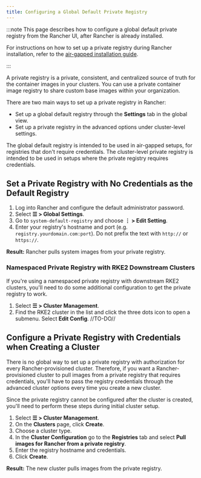 ```yaml
---
title: Configuring a Global Default Private Registry
---
```


:::note
This page describes how to configure a global default private registry from the Rancher UI, after Rancher is already installed. 

For instructions on how to set up a private registry during Rancher installation, refer to the [air-gapped installation guide](../../../pages-for-subheaders/air-gapped-helm-cli-install.md).

:::

A private registry is a private, consistent, and centralized source of truth for the container images in your clusters. You can use a private container image registry to share custom base images within your organization.

There are two main ways to set up a private registry in Rancher:

* Set up a global default registry through the **Settings** tab in the global view.
* Set up a private registry in the advanced options under cluster-level settings. 

The global default registry is intended to be used in air-gapped setups, for registries that don't require credentials. The cluster-level private registry is intended to be used in setups where the private registry requires credentials.

## Set a Private Registry with No Credentials as the Default Registry

1. Log into Rancher and configure the default administrator password.
1. Select **☰ > Global Settings**.
1. Go to `system-default-registry` and choose **⋮ > Edit Setting**.
1. Enter your registry's hostname and port (e.g. `registry.yourdomain.com:port`). Do not prefix the text with `http://` or `https://`.

**Result:** Rancher pulls system images from your private registry.

### Namespaced Private Registry with RKE2 Downstream Clusters

If you're using a namespaced private registry with downstream RKE2 clusters, you'll need to do some additional configuration to get the private registry to work.

1. Select **☰ > Cluster Management**.
1. Find the RKE2 cluster in the list and click the three dots icon to open a submenu. Select **Edit Config**.
//TO-DO//


## Configure a Private Registry with Credentials when Creating a Cluster

There is no global way to set up a private registry with authorization for every Rancher-provisioned cluster. Therefore, if you want a Rancher-provisioned cluster to pull images from a private registry that requires credentials, you'll have to pass the registry credentials through the advanced cluster options every time you create a new cluster. 

Since the private registry cannot be configured after the cluster is created, you'll need to perform these steps during initial cluster setup.

1. Select **☰ > Cluster Management**.
1. On the **Clusters** page, click **Create**.
1. Choose a cluster type.
1. In the **Cluster Configuration** go to the **Registries** tab and select **Pull images for Rancher from a private registry**.
1. Enter the registry hostname and credentials.
1. Click **Create**.

**Result:** The new cluster pulls images from the private registry.
